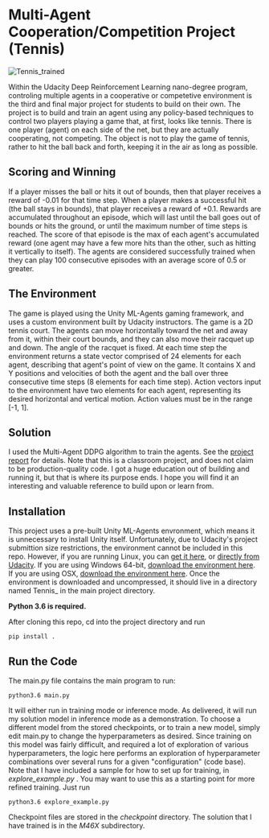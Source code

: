 # Multi-Agent Cooperation/Competition Project (Tennis)

![Tennis_trained](https://user-images.githubusercontent.com/9048857/114322523-9006ac00-9ad5-11eb-922d-82cd6067cd90.gif)

Within the Udacity Deep Reinforcement Learning nano-degree program, controling multiple agents in a cooperative or competetive environment is the third and final major project for students to build on their own.  The project is to build and train an agent using any policy-based techniques to control two players playing a game that, at first, looks like tennis.  There is one player (agent) on each side of the net, but they are actually cooperating, not competing.  The object is not to play the game of tennis, rather to hit the ball back and forth, keeping it in the air as long as possible.  

## Scoring and Winning

If a player misses the ball or hits it out of bounds, then that player receives a reward of -0.01 for that time step.  When a player makes a successful hit
(the ball stays in bounds), that player receives a reward of +0.1.  Rewards are accumulated throughout an episode,
which will last until the ball goes out of bounds or hits the ground, or until the maximum number of time steps is 
reached.  The score of that episode is the max of each agent's accumulated reward (one agent may have a few more hits
than the other, such as hitting it vertically to itself).
The agents are considered successfully trained when they can play 100 consecutive episodes with an average score of 0.5 or greater.

## The Environment

The game is played using the Unity ML-Agents gaming framework, and uses a custom environment built by Udacity instructors.  The game is a 2D tennis court.
The agents can move horizontally toward the net and away from it, within their court bounds, and they can also move their racquet up and down.
The angle of the racquet is fixed.
At each time step the environment returns a state vector comprised of 24 elements for each agent, describing that agent's point of view on the game.  It contains X and Y positions and velocities of both the agent and the ball over three consecutive time steps (8 elements for each time step).
Action vectors input to the environment have two elements for each agent, representing its desired horizontal and vertical motion.
Action values must be in the range [-1, 1].

## Solution

I used the Multi-Agent DDPG algorithm to train the agents.  See the [project report](docs/Report.md) for details. Note that this is a classroom project, and does not claim to be production-quality code. I got a huge education out of building and running it, but that is where its purpose ends. I hope you will find it an interesting and valuable reference to build upon or learn from.

## Installation

This project uses a pre-built Unity ML-Agents envronment, which means it is unnecessary to install Unity itself. Unfortunately, due to Udacity's project submittion size restrictions, the environment cannot be included in this repo.
However, if you are running Linux, you can [get it here](https://github.com/TonysCousin/udacity-reinforcement-learning/tree/main/projects/tennis/Tennis_Linux), or [directly from Udacity](https://s3-us-west-1.amazonaws.com/udacity-drlnd/P3/Tennis/Tennis_Linux.zip).
If you are using Windows 64-bit, [download the environment here](https://s3-us-west-1.amazonaws.com/udacity-drlnd/P3/Tennis/Tennis_Windows_x86_64.zip).
If you are using OSX, [download the environment here](https://s3-us-west-1.amazonaws.com/udacity-drlnd/P3/Tennis/Tennis.app.zip).
Once the environment is downloaded and uncompressed, it should live in a directory named Tennis_<OS> in the main project directory.

**Python 3.6 is required.**

After cloning this repo, cd into the project directory and run

`pip install .`

## Run the Code

The main.py file contains the main program to run:

`python3.6 main.py`

It will either run in training mode or inference mode.
As delivered, it will run my solution model in inference mode as a demonstration.
To choose a different model from the stored checkpoints, or to train a new model, simply edit main.py to change the hyperparameters as desired.
Since training on this model was fairly difficult, and required a lot of exploration of various hyperparameters, the logic here performs an exploration of hyperparameter combinations over several runs for a given "configuration" (code base).
Note that I have included a sample for how to set up for training, in _explore_example.py_ .
You may want to use this as a starting point for more refined training.  Just run

`python3.6 explore_example.py`

Checkpoint files are stored in the _checkpoint_ directory.  The solution that I have trained is in the _M46X_ subdirectory.


